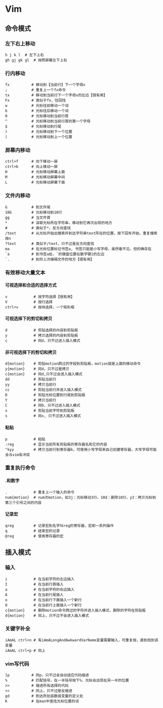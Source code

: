 # Vim

## 命令模式

### 左下右上移动

```text
h j k l  # 左下上右
gh gj gk gl  # 按照屏幕左下上右
```

### 行内移动

```text
fx          # 移动到【当前行】下一个字母x
;           # 重复上一个fx命令
tx          # 移动到当前行下一个字母x的左边【很有用】
Fx          # 类似于fx，往回找
w           # 光标往前移动一个词
b           # 光标往后移动一个词
0           # 光标移动到当前行首
^           # 光标移动到当前行首的第一个字母
$           # 光标移动到行尾
)           # 光标移动到下一个位置
(           # 光标移动到上一个位置
```

### 屏幕内移动

```text
ctrl+f      # 向下移动一屏
ctrl+b      # 向上移动一屏
H           # 光标移动屏幕上面
M           # 光标移动屏幕中间
L           # 光标移动屏幕下面
```

### 文件内移动

```text
G           # 到文件尾
10G         # 光标移动到10行
gg          # 当文件首
*           # 读取光标所在字符串，移动到它再次出现的地方
#           # 类似于*，反方向查找
/text       # 从光标开始出搜索并到达字符串text所在的位置，按下回车开始，重复搜索按n
?text       # 类似于/text，只不过是反方向查找
ma          # 在光标位置标记书签a, 书签只能是小写字母，虽然看不见，但的确存在
`a          # 到书签a处，`的键盘位置在数字键1的左边
`.          # 到你上次编辑文件的地方【很有用】
```

### 有效移动大量文本

#### 可视选择和合适的选择方式

```text
v            # 按字符选择【很有用】
V            # 按行选择
ctrl+v       # 按块选择，一个矩形框
```

#### 可视选择下的剪切和拷贝

```text
d            # 剪贴选择的内容到剪贴板
y            # 拷贝选择的内容到剪贴板
c            # 同d，只不过进入插入模式
```

#### 非可视选择下的剪切和拷贝

```text
d{motion}    # 剪贴motion跨过的字段到剪贴板，motion就是上面的移动命令
y{motion}    # 同d，只不过是拷贝
c{motion}    # 同d,只不过会进入插入模式
dd           # 剪贴当前行
yy           # 拷贝当前行
cc           # 剪贴当前行并进入插入模式
D            # 剪贴光标位置到行尾到剪贴板
Y            # 拷贝当前行
C            # 同D，只不过进入插入模式
x            # 剪贴当前字符到剪贴板
s            # 同x, 只不过进入插入模式
```

#### 粘贴

```text
p            # 粘贴
:reg         # 显示当前所有剪贴板的寄存器名和它的内容
"kyy         # 拷贝当前行到寄存器k，可使用小写字母来自己创建寄存器，大写字母可能会与vim有冲突
```

### 重复执行命令

#### .和数字

```text
.            # 重复上一个输入的命令
num{motion}  # num次motion，如3j：光标移动3行，10d：删除10行，y3：拷贝光标到第三个引号之间的内容
```

#### 记录宏

```text
qreg         # 记录宏到名字叫reg的寄存器，宏即一系列操作
q            # 结束宏的记录
@reg         # 使用寄存器的宏
```

## 插入模式

### 输入

```text
i            # 在当前字符的左边插入
I            # 在当前行首插入
a            # 在当前字符的右边插入
A            # 在当前行尾插入
o            # 在当前行下面插入一个新行
O            # 在当前行上面插入一个新行
c{motion}    # 删除motion命令跨过的字符并进入插入模式，删除的字符在剪贴板
d{motion}    # 同上，只不过不会进入插入模式
```

### 关键字补全

```text
iAmAL ctrl+n # 有iAmALongAndAwkwardVarName变量需要输入，可重复按，直到找到该变量
iAmAL ctrl+p # 同上
```

### vim写代码

```text
]p          # 同p，只不过会自动适应代码缩进
%           # 匹配括号，在一半括号按下%，光标会出现在另一半的位置
>>          # 缩进所有选择的代码
<<          # 同上，只不过是反缩进
gd          # 到达所处函数或变量的定义处
K           # 在man中查找光标位置的词 
```

### 

